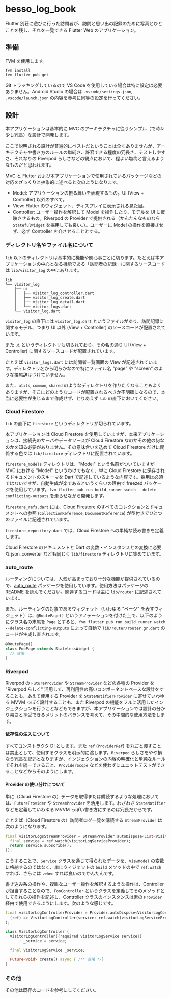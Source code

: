 # besso_log_book

Flutter 別荘に遊びに行った訪問者が、訪問と思い出の記録のために写真とひとことを残し、それを一覧できる Flutter Web のアプリケーション。

## 準備

FVM を使用します。

```shell
fvm install
fvm flutter pub get
```

Git トラッキングしているので VS Code を使用している場合は特に設定は必要ありません。Android Studio の場合は `.vscode/settings.json`, `.vscode/launch.json` の内容を参考に同等の設定を行ってください。

## 設計

本アプリケーションは基本的に MVC のアーキテクチャに従うシンプル（で時々少し冗長）な設計で開発します。

ここで説明される設計が普遍的にベストだということは全くありませんが、アーキテクチャや書き方のルールの単純さ、許容できる程度の冗長さ、テストしやすさ、それなりの Riverpod らしさなどの観点において、程よい塩梅と言えるようなものだと思われます。

MVC と Flutter および本アプリケーションで使用されているパッケージなどの対応をざっくりと抽象的に述べると次のようになります。

- Model: アプリケーションの振る舞いを表現するもの。UI (View + Controller) 以外のすべて。
- View: Flutter のウィジェット、ディスプレイに表示される見た目。
- Controller: ユーザー操作を解釈して Model を操作したり、モデルを UI に反映させるもの。Riverpod の Provider で提供される（かんたんなものなら `StatefulWidget` を採用しても良い。）。ユーザーに Model の操作を直接させず、必ず Controller を介させることとする。

### ディレクトリ名やファイル名について

`lib` 以下のディレクトリは基本的に機能や関心事ごとに切ります。たとえば本アプリケーションの中心となる機能である「訪問者の記録」に関するソースコードは `lib/visitor_log` の中にあります。

```plain
lib
└── visitor_log
    ├── ui
    │   ├── visitor_log_controller.dart
    │   ├── visitor_log_create.dart
    │   ├── visitor_log_detail.dart
    │   └── visitor_logs.dart
    └── visitor_log.dart
```

`visitor_log` の直下には `visitor_log.dart` というファイルがあり、訪問記録に関するモデル、つまり UI 以外 (View + Controller) のソースコードが配置されています。

また `ui` というディレクトリも切られており、その名の通り UI (View + Controller) に関するソースコードが配置されています。

たとえば `visitor_logs.dart` には訪問者一覧画面の View が記述されています。ディレクトリ名から明らかなので特にファイル名 "page" や "screen" のような接尾辞はつけていません。

また、`utils`, `common`, `shared` のようなディレクトリを作りたくなることもよくありますが、そこにどのようなコードが配置されるべきか不明確になるので、本当に必要性が生じるまで作成せず、とりあえず `lib` の直下においてください。

### Cloud Firestore

`lib` の直下に `firestore` というディレクトリが切られています。

本アプリケーションは Cloud Firestore を使用していますが、本来アプリケーションは、接続先のサーバやデータソースが Cloud Firestore なのかその他の何なのかを知る必要がありません。その意味合いを込めて Cloud Firestore だけに関係する色々は `lib/firestore` ディレクトリに配置されています。

`firestore_models` ディレクトリは、"Model" という名前がついていますが MVC における "Model" というわけでもなく、単に Cloud Firestore に保存されるドキュメントのスキーマを Dart で記述しているような内容です。採用は必須ではないですが、自動生成が楽であるというくらいの理由で freezed パッケージを使用しています。`fvm flutter pub run build_runner watch --delete-conflicting-outputs` を走らせながら開発します。

`firestore_refs.dart` には、Cloud Firestore のすべてのコレクションとドキュメントへの参照 (`CollectionReference`, `DocumentReference`) が型付きでひとつのファイルに記述されています。

`firestore_repository.dart` では、Cloud Firestore への単純な読み書きを定義します。

Cloud Firestore のドキュメントと Dart の変数・インスタンスとの変換に必要な json_converter なども同じく `lib/firestore` ディレクトリに集めています。

### auto_route

ルーティングについては、人気が高まっており十分な機能が提供されているので、[auto_route](https://pub.dev/packages/auto_route) パッケージを使用しています。使用方法はパッケージの README を読んでください。関連するコードは主に `lib/router` に記述されています。

また、ルーティングの対象であるウィジェット（いわゆる "ページ" を表すウィジェット）は、`@RoutePage()` というアノテーションを付けた上で、以下のようにクラス名の末尾を `Page` とすると、`fvm flutter pub run build_runner watch --delete-conflicting-outputs` によって自動で `lib/router/router.gr.dart` のコードが生成し直されます。

```dart
@RoutePage()
class FooPage extends StatelessWidget {
  // 省略
}
```

### Riverpod

Riverpod の `FutureProvider` や `StreamProvider` などの各種の Provider を "Riverpod らしく" 活用して、再利用性の高いコンポーネントベースな設計をすることも、あえて使用する Provider を `StateNotifierProvider` に寄せていわゆる MVVM っぽく設計することも、また Riverpod の機能をフルに活用したインジェクションを行うことなどもできますが、本アプリケーションでは設計の分かり易さと享受できるメリットのバランスを考えて、その中間的な使用方法をします。

#### 依存性の注入について

すべてコンストラクタ DI とします。また `ref` (`ProviderRef`) を丸ごと渡すことは禁止として、使用するクラスを明示的に渡します。`Riverpod` らしさをやや損なう冗長な記述となりますが、インジェクションの内容の明確化と単純なルールでそれを統一できること、`ProviderScope` などを使わずにユニットテストができることなどからそのようにします。

#### Provider の使い分けについて

単に（Cloud Firestore の）データを取得または購読するような処理においては、`FutureProvider` や `StreamProvider` を活用します。わざわざ `StateNotifier` などを定義していわゆる MVVM っぽい書き方にするのは冗長だからです。

たとえば（Cloud Firestore の）訪問者ログ一覧を購読する `StreamProvider` は次のようになります。

```dart
final visitorLogsStreamProvider = StreamProvider.autoDispose<List<VisitorLog>>((ref) {
  final service = ref.watch(visitorLogServiceProvider);
  return service.subscribe();
});
```

こうすることで、`Service` クラスを通じて得られたデータを、`ViewModel` の変数に格納するのではなく、単にウィジェットの `build` メソッドの中で `ref.watch` すれば、さらには `.when` すれば良いのでかんたんです。

書き込み系の操作や、複雑なユーザー操作を解釈するような操作は、Controller が担当することなので、`FooController` というクラスを定義してそのメソッドとしてそれらの操作を記述し、Controller クラスのインスタンスは素の `Provider` 経由で使用できるようにします。次のような感じです。

```dart
final visitorLogControllerProvider = Provider.autoDispose<VisitorLogController>(
  (ref) => VisitorLogController(service: ref.watch(visitorLogServiceProvider)),
);

class VisitorLogController {
  VisitorLogController({required VisitorLogService service})
      : _service = service;

  final VisitorLogService _service;

  Future<void> create() async { /** 省略 */}
}
```

### その他

その他は既存のコードを参考にしてください。
